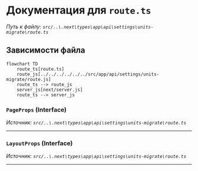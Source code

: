# Документация для `route.ts`

*Путь к файлу: `src/..\.next\types\app\api\settings\units-migrate\route.ts`*

## Зависимости файла

```mermaid
flowchart TD
    route_ts[route.ts]
    route_js[../../../../../../src/app/api/settings/units-migrate/route.js]
    route_ts --> route_js
    server_js[next/server.js]
    route_ts --> server_js
```

### `PageProps` (Interface)

*Источник: `src/..\.next\types\app\api\settings\units-migrate\route.ts`*

---
### `LayoutProps` (Interface)

*Источник: `src/..\.next\types\app\api\settings\units-migrate\route.ts`*

---
